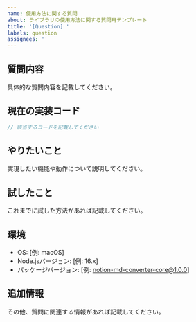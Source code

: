 ```yaml
---
name: 使用方法に関する質問
about: ライブラリの使用方法に関する質問用テンプレート
title: '[Question] '
labels: question
assignees: ''
---
```


## 質問内容
具体的な質問内容を記載してください。

## 現在の実装コード
```typescript
// 該当するコードを記載してください
```

## やりたいこと
実現したい機能や動作について説明してください。

## 試したこと
これまでに試した方法があれば記載してください。

## 環境
- OS: [例: macOS]
- Node.jsバージョン: [例: 16.x]
- パッケージバージョン: [例: notion-md-converter-core@1.0.0]

## 追加情報
その他、質問に関連する情報があれば記載してください。 